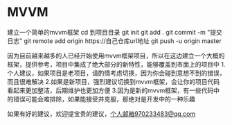 # MVVM
建立一个简单的mvvm框架
cd 到项目目录
git init
git add .
git commit -m "提交日志"
git remote add origin https://自己仓库url地址
git push -u origin master


因为目前越来越多的人已经开始使用mvvm框架项目，所以在这边建立一个大概的框架，提供参考，项目中集成了绝大部分的新特性，能够覆盖到市面上的项目中
1.个人建议，如果项目是老项目，请酌情考虑切换，因为你会碰到意想不到的错误，而且很难解决
2.如果是新项目，强烈建议切换到mvvm框架，会让你的项目代码看起来更加整洁，后期维护也更加方便
3.因为是新的mvvm框架，有一些代码中的错误可能会难排除，如果能接受并克服，那绝对是开发中的一种乐趣



如果有好的建议，欢迎提宝贵的建议，个人邮箱970233483@qq.com
